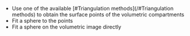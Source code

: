 - Use one of the available [#Triangulation methods](/#Triangulation methods) to obtain the surface points of the volumetric compartments
- Fit a sphere to the points
- Fit a sphere on the volumetric image directly
